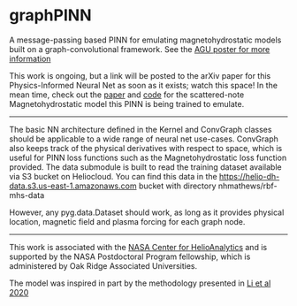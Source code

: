 # graphPINN
A message-passing based PINN for emulating magnetohydrostatic models built on a graph-convolutional framework. See the [AGU poster for more information](http://agu2022fallmeeting-agu.ipostersessions.com/Default.aspx?s=DD-14-A6-2B-20-A2-07-93-67-66-15-A2-2A-F9-50-38)

This work is ongoing, but a link will be posted to the arXiv paper for this Physics-Informed Neural Net as soon as it exists; watch this space! In the mean time, check out the [paper](https://doi.org/10.1016/j.jcp.2022.111214) and [code](https://github.com/apt-get-nat/RBF-MHS) for the scattered-note Magnetohydrostatic model this PINN is being trained to emulate.

---

The basic NN architecture defined in the Kernel and ConvGraph classes should be applicable to a wide range of neural net use-cases. ConvGraph also keeps track of the physical derivatives with respect to space, which is useful for PINN loss functions such as the Magnetohydrostatic loss function provided. The data submodule is built to read the training dataset available via S3 bucket on Heliocloud. You can find this data in the https://helio-dh-data.s3.us-east-1.amazonaws.com bucket with directory nhmathews/rbf-mhs-data

However, any pyg.data.Dataset should work, as long as it provides physical location, magnetic field and plasma forcing for each graph node.

---

This work is associated with the [NASA Center for HelioAnalytics](https://helioanalytics.io/) and is supported by the NASA Postdoctoral Program fellowship, which is administered by Oak Ridge Associated Universities.

The model was inspired in part by the methodology presented in [Li et al 2020](https://doi.org/10.48550/arXiv.2003.03485)

